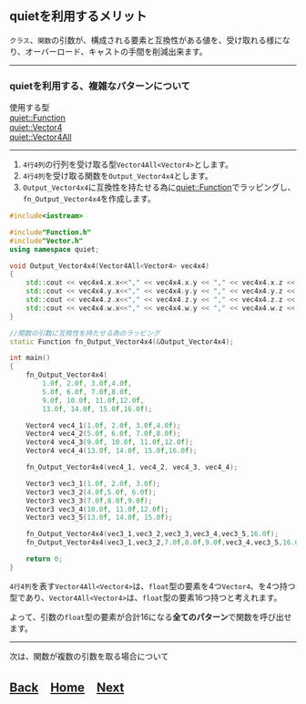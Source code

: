 
## quietを利用するメリット
`クラス`、`関数`の引数が、構成される要素と互換性がある値を、受け取れる様になり、オーバーロード、キャストの手間を削減出来ます。

***

### **quiet**を利用する、複雑なパターンについて

使用する型  
[quiet::Function][Function]     
[quiet::Vector4](../Vector/Vector.md#Vector4)   
[quiet::Vector4All](../Vector/Vector.md#Vector4) 
***

1. `4行4列`の行列を受け取る型`Vector4All<Vector4>`とします。
2. `4行4列`を受け取る関数を`Output_Vector4x4`とします。
3. `Output_Vector4x4`に互換性を持たせる為に[quiet::Function][Function]でラッピングし、`fn_Output_Vector4x4`を作成します。

``` C++
#include<iostream>

#include"Function.h"
#include"Vector.h"
using namespace quiet;

void Output_Vector4x4(Vector4All<Vector4> vec4x4)
{
    std::cout << vec4x4.x.x<<"," << vec4x4.x.y << "," << vec4x4.x.z << "," << vec4x4.x.w << std::endl;
    std::cout << vec4x4.y.x<<"," << vec4x4.y.y << "," << vec4x4.y.z << "," << vec4x4.y.w << std::endl;
    std::cout << vec4x4.z.x<<"," << vec4x4.z.y << "," << vec4x4.z.z << "," << vec4x4.z.w << std::endl;
    std::cout << vec4x4.w.x<<"," << vec4x4.w.y << "," << vec4x4.w.z << "," << vec4x4.w.w << std::endl;
}

//関数の引数に互換性を持たせる為のラッピング
static Function fn_Output_Vector4x4(&Output_Vector4x4);

int main()
{
    fn_Output_Vector4x4(
        1.0f, 2.0f, 3.0f,4.0f,
        5.0f, 6.0f, 7.0f,8.0f,
        9.0f, 10.0f, 11.0f,12.0f,
        13.0f, 14.0f, 15.0f,16.0f);

    Vector4 vec4_1(1.0f, 2.0f, 3.0f,4.0f);
    Vector4 vec4_2(5.0f, 6.0f, 7.0f,8.0f);
    Vector4 vec4_3(9.0f, 10.0f, 11.0f,12.0f);
    Vector4 vec4_4(13.0f, 14.0f, 15.0f,16.0f);

    fn_Output_Vector4x4(vec4_1, vec4_2, vec4_3, vec4_4);

    Vector3 vec3_1(1.0f, 2.0f, 3.0f);
    Vector3 vec3_2(4.0f,5.0f, 6.0f);
    Vector3 vec3_3(7.0f,8.0f,9.0f);
    Vector3 vec3_4(10.0f, 11.0f,12.0f);
    Vector3 vec3_5(13.0f, 14.0f, 15.0f);

    fn_Output_Vector4x4(vec3_1,vec3_2,vec3_3,vec3_4,vec3_5,16.0f);
    fn_Output_Vector4x4(vec3_1,vec3_2,7.0f,8.0f,9.0f,vec3_4,vec3_5,16.0f);

    return 0;
}
```
`4行4列`を表す`Vector4All<Vector4>`は、`float`型の要素を4つ`Vector4`、を4つ持つ型であり、`Vector4All<Vector4>`は、`float`型の要素16つ持つと考えれます。

よって、引数の`float`型の要素が合計16になる**全てのパターン**で関数を呼び出せます。
***
次は、関数が複数の引数を取る場合について

## [Back](merit_0_7.md)　[Home](merit_0_0.md)　[Next](merit_0_9.md)　


[Function]:../Function/Function.md